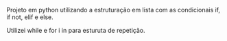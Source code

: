 Projeto em python utilizando a estruturação em lista com as condicionais if, if not, elif e else.

Utilizei while e for i in para esturuta de repetição.

